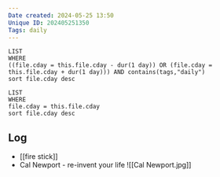 ```yaml
---
Date created: 2024-05-25 13:50
Unique ID: 202405251350
Tags: daily
---
```

``` dataview
LIST
WHERE 
((file.cday = this.file.cday - dur(1 day)) OR (file.cday = this.file.cday + dur(1 day))) AND contains(tags,"daily")
sort file.cday desc
```
``` dataview
LIST
WHERE 
file.cday = this.file.cday
sort file.cday desc
```
## Log
- [[fire stick]]
- Cal Newport - re-invent your life
![[Cal Newport.jpg]]